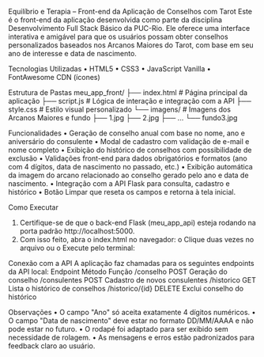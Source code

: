 Equilíbrio e Terapia – Front-end da Aplicação de Conselhos com Tarot
Este é o front-end da aplicação desenvolvida como parte da disciplina Desenvolvimento Full Stack Básico da PUC-Rio. Ele oferece uma interface interativa e amigável para que os usuários possam obter conselhos personalizados baseados nos Arcanos Maiores do Tarot, com base em seu ano de interesse e data de nascimento.

Tecnologias Utilizadas
   •	HTML5
   •	CSS3
   •	JavaScript Vanilla
   •	FontAwesome CDN (ícones)

Estrutura de Pastas
      meu_app_front/
      ├── index.html         # Página principal da aplicação
      ├── script.js          # Lógica de interação e integração com a API
      ├── style.css          # Estilo visual personalizado
      └── imagens/           # Imagens dos Arcanos Maiores e fundo
         ├── 1.jpg
         ├── 2.jpg
         ├── ...
         └── fundo3.jpg

Funcionalidades
   •	 Geração de conselho anual com base no nome, ano e aniversário do consulente
   •	 Modal de cadastro com validação de e-mail e nome completo
   •	 Exibição do histórico de conselhos com possibilidade de exclusão
   •	 Validações front-end para dados obrigatórios e formatos (ano com 4 dígitos, data de nascimento no passado, etc.)
   •	 Exibição automática da imagem do arcano relacionado ao conselho gerado pelo ano e data de nascimento.
   •	 Integração com a API Flask para consulta, cadastro e histórico
   •	 Botão Limpar que reseta os campos e retorna à tela inicial.

 Como Executar
   1.	Certifique-se de que o back-end Flask (meu_app_api) esteja rodando na porta padrão http://localhost:5000.
   2.	Com isso feito, abra o index.html no navegador:
   o	Clique duas vezes no arquivo
   ou
   o	Execute pelo terminal:

Conexão com a API
A aplicação faz chamadas para os seguintes endpoints da API local:
Endpoint	Método	Função
   /conselho	POST	Geração do conselho
   /consulentes	POST	Cadastro de novos consulentes
   /historico	GET	Lista o histórico de conselhos
   /historico/{id}	DELETE	Exclui conselho do histórico


Observações
   •	O campo "Ano" só aceita exatamente 4 dígitos numéricos.
   •	O campo "Data de nascimento" deve estar no formato DD/MM/AAAA e não pode estar no futuro.
   •	O rodapé foi adaptado para ser exibido sem necessidade de rolagem.
   •	As mensagens e erros estão padronizados para feedback claro ao usuário.

